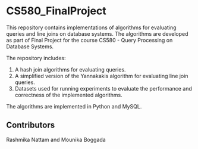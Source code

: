 # CS580_FinalProject
This repository contains implementations of algorithms for evaluating queries and line joins on database systems. The algorithms are developed as part of Final Project for the course CS580 - Query Processing on Database Systems. 

The repository includes:
1. A hash join algorithms for evaluating queries.
2. A simplified version of the Yannakakis algorithm for evaluating line join queries.
3. Datasets used for running experiments to evaluate the performance and correctness of the implemented algorithms.

The algorithms are implemented in Python and MySQL.

## Contributors
Rashmika Nattam and Mounika Boggada
